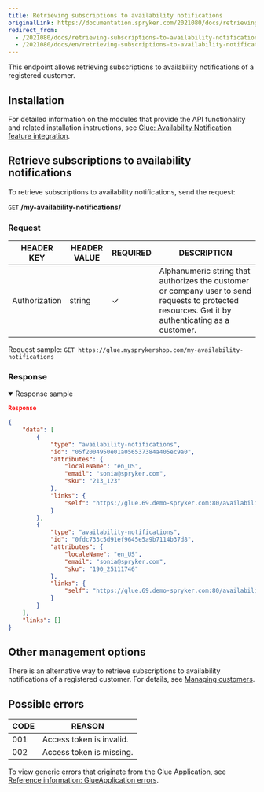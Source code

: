 ```yaml
---
title: Retrieving subscriptions to availability notifications
originalLink: https://documentation.spryker.com/2021080/docs/retrieving-subscriptions-to-availability-notifications
redirect_from:
  - /2021080/docs/retrieving-subscriptions-to-availability-notifications
  - /2021080/docs/en/retrieving-subscriptions-to-availability-notifications
---
```


This endpoint allows retrieving subscriptions to availability notifications of a registered customer.

## Installation
For detailed information on the modules that provide the API functionality and related installation instructions, see [Glue: Availability Notification feature integration](https://documentation.spryker.com/2021080/docs/glue-api-availability-notification-feature-integration).

## Retrieve subscriptions to availability notifications

To retrieve subscriptions to availability notifications, send the request:

`GET` **/my-availability-notifications/**

### Request

| HEADER KEY | HEADER VALUE | REQUIRED | DESCRIPTION |
|-|-|-|-|
| Authorization | string | &check; | Alphanumeric string that authorizes the customer or company user to send requests to protected resources. Get it by authenticating as a customer. |

Request sample: `GET https://glue.mysprykershop.com/my-availability-notifications`

### Response

<details open><summary>Response sample</summary>

```json
Response

{
    "data": [
        {
            "type": "availability-notifications",
            "id": "05f2004950e01a056537384a405ec9a0",
            "attributes": {
                "localeName": "en_US",
                "email": "sonia@spryker.com",
                "sku": "213_123"
            },
            "links": {
                "self": "https://glue.69.demo-spryker.com:80/availability-notifications/05f2004950e01a056537384a405ec9a0"
            }
        },
        {
            "type": "availability-notifications",
            "id": "0fdc733c5d91ef9645e5a9b7114b37d8",
            "attributes": {
                "localeName": "en_US",
                "email": "sonia@spryker.com",
                "sku": "190_25111746"
            },
            "links": {
                "self": "https://glue.69.demo-spryker.com:80/availability-notifications/0fdc733c5d91ef9645e5a9b7114b37d8"
            }
        }
    ],
    "links": []
}

```

</details>

## Other management options
There is an alternative way to retrieve subscriptions to availability notifications of a registered customer. For details, see [Managing customers](https://documentation.spryker.com/docs/managing-customers-via-glue-api#create-a-customer).

## Possible errors

| CODE | REASON |
|-|-|
| 001 | Access token is invalid. |
| 002 | Access token is missing. |

To view generic errors that originate from the Glue Application, see [Reference information: GlueApplication errors](https://documentation.spryker.com/docs/reference-information-glueapplication-errors).











